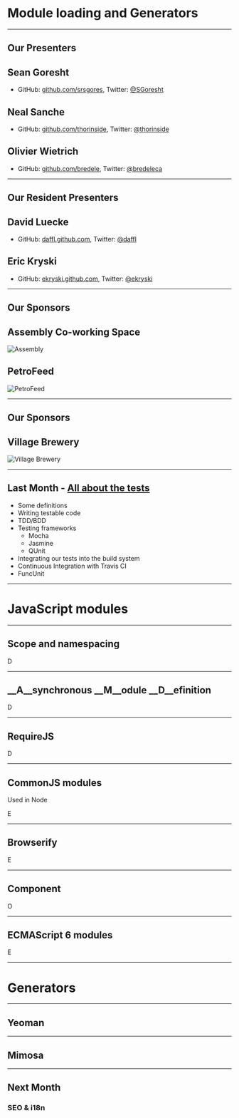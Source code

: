 # Module loading and Generators

---

## Our Presenters

## Sean Goresht

* GitHub: [github.com/srsgores](https://github.com/srsgores), Twitter: [@SGoresht](https://twitter.com/SGoresht)

## Neal Sanche

* GitHub: [github.com/thorinside](https://github.com/thorinside), Twitter: [@thorinside](http://twitter.com/thorinside)

## Olivier Wietrich

* GitHub: [github.com/bredele](https://github.com/bredele), Twitter: [@bredeleca](http://twitter.com/bredeleca)

---

## Our Resident Presenters

## David Luecke

* GitHub: [daffl.github.com](http://daffl.github.com), Twitter: [@daffl](http://twitter.com/daffl)

## Eric Kryski

* GitHub: [ekryski.github.com](http://ekryski.github.com), Twitter: [@ekryski](http://twitter.com/ekryski)

---


## Our Sponsors

## Assembly Co-working Space

![Assembly](images/sponsors/assembly_logo.png)

## PetroFeed

![PetroFeed](images/sponsors/pf-logo.png)

---

## Our Sponsors

## Village Brewery

![Village Brewery](images/sponsors/village_brewery_logo_inverted.png)

---

## Last Month - [All about the tests](https://github.com/yycjs/javascript-testing)

- Some definitions
- Writing testable code
- TDD/BDD
- Testing frameworks
    - Mocha
    - Jasmine
    - QUnit
- Integrating our tests into the build system
- Continuous Integration with Travis CI
- FuncUnit

---

# JavaScript modules

---

## Scope and namespacing

D

---

## __A__synchronous __M__odule __D__efinition

D

---

## RequireJS

D

---

## CommonJS modules

Used in Node

E

---

## Browserify

E

---

## Component

O

---

## ECMAScript 6 modules

E

---

# Generators

---

## Yeoman

---

## Mimosa

---

## Next Month

### SEO & i18n
